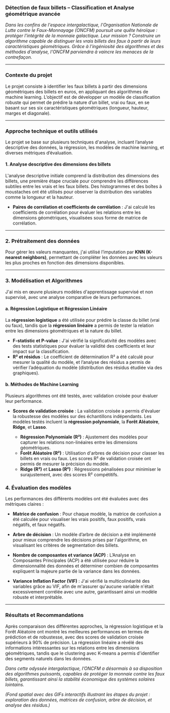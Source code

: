 ### **Détection de faux billets – Classification et Analyse géométrique avancée**

*Dans les confins de l'espace intergalactique, l'Organisation Nationale de Lutte contre le Faux-Monnayage (ONCFM) poursuit une quête héroïque : protéger l'intégrité de la monnaie galactique. Leur mission ? Construire un algorithme capable de distinguer les vrais billets des faux à partir de leurs caractéristiques géométriques. Grâce à l'ingéniosité des algorithmes et des méthodes d'analyse, l'ONCFM parviendra à vaincre les menaces de la contrefaçon.*

---

### **Contexte du projet**
Le projet consiste à identifier les faux billets à partir des dimensions géométriques des billets en euros, en appliquant des algorithmes de machine learning. L’objectif est de développer un modèle de classification robuste qui permet de prédire la nature d’un billet, vrai ou faux, en se basant sur ses six caractéristiques géométriques (longueur, hauteur, marges et diagonale).

---

### **Approche technique et outils utilisés**
Le projet se base sur plusieurs techniques d'analyse, incluant l’analyse descriptive des données, la régression, les modèles de machine learning, et diverses métriques d’évaluation.

#### **1. Analyse descriptive des dimensions des billets**
L'analyse descriptive initiale comprend la distribution des dimensions des billets, une première étape cruciale pour comprendre les différences subtiles entre les vrais et les faux billets. Des histogrammes et des boîtes à moustaches ont été utilisés pour observer la distribution des variables comme la longueur et la hauteur. 

- **Paires de corrélation et coefficients de corrélation** : J'ai calculé les coefficients de corrélation pour évaluer les relations entre les dimensions géométriques, visualisées sous forme de matrice de corrélation.
  
---

### **2. Prétraitement des données**
Pour gérer les valeurs manquantes, j'ai utilisé l’imputation par **KNN (K-nearest neighbors)**, permettant de compléter les données avec les valeurs les plus proches en fonction des dimensions disponibles.

---

### **3. Modélisation et Algorithmes**
J'ai mis en œuvre plusieurs modèles d'apprentissage supervisé et non supervisé, avec une analyse comparative de leurs performances.

#### **a. Régression Logistique et Régression Linéaire**
La **régression logistique** a été utilisée pour prédire la classe du billet (vrai ou faux), tandis que la **régression linéaire** a permis de tester la relation entre les dimensions géométriques et la nature du billet.

- **F-statistic et P-value** : J'ai vérifié la significativité des modèles avec des tests statistiques pour évaluer la validité des coefficients et leur impact sur la classification.
- **R² et résidus** : Le coefficient de détermination R² a été calculé pour mesurer la qualité du modèle, et l’analyse des résidus a permis de vérifier l’adéquation du modèle (distribution des résidus étudiée via des graphiques).
  
#### **b. Méthodes de Machine Learning**
Plusieurs algorithmes ont été testés, avec validation croisée pour évaluer leur performance.

- **Scores de validation croisée** : La validation croisée a permis d'évaluer la robustesse des modèles sur des échantillons indépendants. Les modèles testés incluent la **régression polynomiale**, la **Forêt Aléatoire**, **Ridge**, et **Lasso**.
  
  - **Régression Polynomiale (R²)** : Ajustement des modèles pour capturer les relations non-linéaires entre les dimensions géométriques.
  - **Forêt Aléatoire (R²)** : Utilisation d'arbres de décision pour classer les billets en vrais ou faux. Les scores R² de validation croisée ont permis de mesurer la précision du modèle.
  - **Ridge (R²)** et **Lasso (R²)** : Régressions pénalisées pour minimiser le surajustement, avec des scores R² compétitifs.


### **4. Évaluation des modèles**
Les performances des différents modèles ont été évaluées avec des métriques claires :

- **Matrice de confusion** : Pour chaque modèle, la matrice de confusion a été calculée pour visualiser les vrais positifs, faux positifs, vrais négatifs, et faux négatifs.
  
- **Arbre de décision** : Un modèle d’arbre de décision a été implémenté pour mieux comprendre les décisions prises par l'algorithme, en visualisant les critères de segmentation des billets.
  
- **Nombre de composantes et variance (ACP)** : L’Analyse en Composantes Principales (ACP) a été utilisée pour réduire la dimensionnalité des données et déterminer combien de composantes expliquent la majeure partie de la variance dans les données.

- **Variance Inflation Factor (VIF)** : J'ai vérifié la multicolinéarité des variables grâce au VIF, afin de m'assurer qu'aucune variable n'était excessivement corrélée avec une autre, garantissant ainsi un modèle robuste et interprétable.

---

### **Résultats et Recommandations**
Après comparaison des différentes approches, la régression logistique et la Forêt Aléatoire ont montré les meilleures performances en termes de prédiction et de robustesse, avec des scores de validation croisée supérieurs à 90% de précision. La régression linéaire a révélé des informations intéressantes sur les relations entre les dimensions géométriques, tandis que le clustering avec K-means a permis d'identifier des segments naturels dans les données.

*Dans cette odyssée intergalactique, l’ONCFM a désormais à sa disposition des algorithmes puissants, capables de protéger la monnaie contre les faux billets, garantissant ainsi la stabilité économique des systèmes solaires lointains.*

*(Fond spatial avec des GIFs interactifs illustrant les étapes du projet : exploration des données, matrices de confusion, arbre de décision, et analyse des résidus.)*
